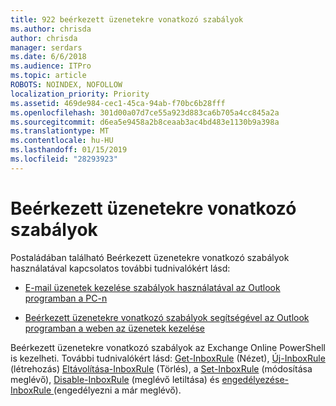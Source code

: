 ```yaml
---
title: 922 beérkezett üzenetekre vonatkozó szabályok
ms.author: chrisda
author: chrisda
manager: serdars
ms.date: 6/6/2018
ms.audience: ITPro
ms.topic: article
ROBOTS: NOINDEX, NOFOLLOW
localization_priority: Priority
ms.assetid: 469de984-cec1-45ca-94ab-f70bc6b28fff
ms.openlocfilehash: 301d00a07d7ce55a923d883ca6b705a4cc845a2a
ms.sourcegitcommit: d6ea5e9458a2b8ceaab3ac4bd483e1130b9a398a
ms.translationtype: MT
ms.contentlocale: hu-HU
ms.lasthandoff: 01/15/2019
ms.locfileid: "28293923"
---
```

# <a name="inbox-rules"></a>Beérkezett üzenetekre vonatkozó szabályok

Postaládában található Beérkezett üzenetekre vonatkozó szabályok használatával kapcsolatos további tudnivalókért lásd:
  
- [E-mail üzenetek kezelése szabályok használatával az Outlook programban a PC-n](https://support.office.com/article/c24f5dea-9465-4df4-ad17-a50704d66c59.aspx)
    
- [Beérkezett üzenetekre vonatkozó szabályok segítségével az Outlook programban a weben az üzenetek kezelése](https://support.office.com/article/8400435c-f14e-4272-9004-1548bb1848f2.aspx)
    
Beérkezett üzenetekre vonatkozó szabályok az Exchange Online PowerShell is kezelheti. További tudnivalókért lásd: [Get-InboxRule](https://docs.microsoft.com/powershell/module/exchange/mailboxes/get-inboxrule) (Nézet), [Új-InboxRule](https://docs.microsoft.com/powershell/module/exchange/mailboxes/new-inboxrule) (létrehozás) [Eltávolítása-InboxRule](https://docs.microsoft.com/powershell/module/exchange/mailboxes/remove-inboxrule) (Törlés), a [Set-InboxRule](https://docs.microsoft.com/powershell/module/exchange/mailboxes/set-inboxrule) (módosítása meglévő), [Disable-InboxRule](https://docs.microsoft.com/powershell/module/exchange/mailboxes/disable-inboxrule) (meglévő letiltása) és [engedélyezése-InboxRule ](https://docs.microsoft.com/powershell/module/exchange/mailboxes/enable-inboxrule)(engedélyezni a már meglévő). 
  

